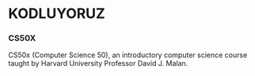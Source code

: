 
# KODLUYORUZ
### CS50X

CS50x (Computer Science 50), an introductory computer science course taught by Harvard University Professor David J. Malan.

